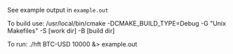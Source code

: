 See example output in `example.out`

To build use:
/usr/local/bin/cmake -DCMAKE_BUILD_TYPE=Debug -G "Unix Makefiles" -S [work dir] -B [build dir]

To run:
./hft BTC-USD 10000 &> example.out
